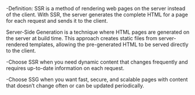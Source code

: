 -Definition:
SSR is a method of rendering web pages on the server instead of the client. With SSR, the server generates the complete HTML for a page for each request and sends it to the client.

Server-Side Generation is a technique where HTML pages are generated on the server at build time. This approach creates static files from server-rendered templates, allowing the pre-generated HTML to be served directly to the client.


-Choose SSR when you need dynamic content that changes frequently and requires up-to-date information on each request.

-Choose SSG when you want fast, secure, and scalable pages with content that doesn’t change often or can be updated periodically.